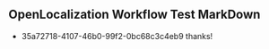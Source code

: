 ## OpenLocalization Workflow Test MarkDown
* 35a72718-4107-46b0-99f2-0bc68c3c4eb9 thanks!

<!--HONumber=Sep16_HO1-->


